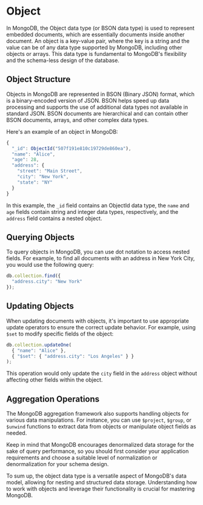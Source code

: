# Object

In MongoDB, the Object data type (or BSON data type) is used to represent embedded documents, which are essentially documents inside another document. An object is a key-value pair, where the key is a string and the value can be of any data type supported by MongoDB, including other objects or arrays. This data type is fundamental to MongoDB's flexibility and the schema-less design of the database.

## Object Structure

Objects in MongoDB are represented in BSON (Binary JSON) format, which is a binary-encoded version of JSON. BSON helps speed up data processing and supports the use of additional data types not available in standard JSON. BSON documents are hierarchical and can contain other BSON documents, arrays, and other complex data types.

Here's an example of an object in MongoDB:

```javascript
{
  "_id": ObjectId("507f191e810c19729de860ea"),
  "name": "Alice",
  "age": 28,
  "address": {
    "street": "Main Street",
    "city": "New York",
    "state": "NY"
  }
}
```

In this example, the `_id` field contains an ObjectId data type, the `name` and `age` fields contain string and integer data types, respectively, and the `address` field contains a nested object.

## Querying Objects

To query objects in MongoDB, you can use dot notation to access nested fields. For example, to find all documents with an address in New York City, you would use the following query:

```javascript
db.collection.find({
  "address.city": "New York"
});
```

## Updating Objects

When updating documents with objects, it's important to use appropriate update operators to ensure the correct update behavior. For example, using `$set` to modify specific fields of the object:

```javascript
db.collection.updateOne(
  { "name": "Alice" },
  { "$set": { "address.city": "Los Angeles" } }
);
```

This operation would only update the `city` field in the `address` object without affecting other fields within the object.

## Aggregation Operations

The MongoDB aggregation framework also supports handling objects for various data manipulations. For instance, you can use `$project`, `$group`, or `$unwind` functions to extract data from objects or manipulate object fields as needed.

Keep in mind that MongoDB encourages denormalized data storage for the sake of query performance, so you should first consider your application requirements and choose a suitable level of normalization or denormalization for your schema design.

To sum up, the object data type is a versatile aspect of MongoDB's data model, allowing for nesting and structured data storage. Understanding how to work with objects and leverage their functionality is crucial for mastering MongoDB.